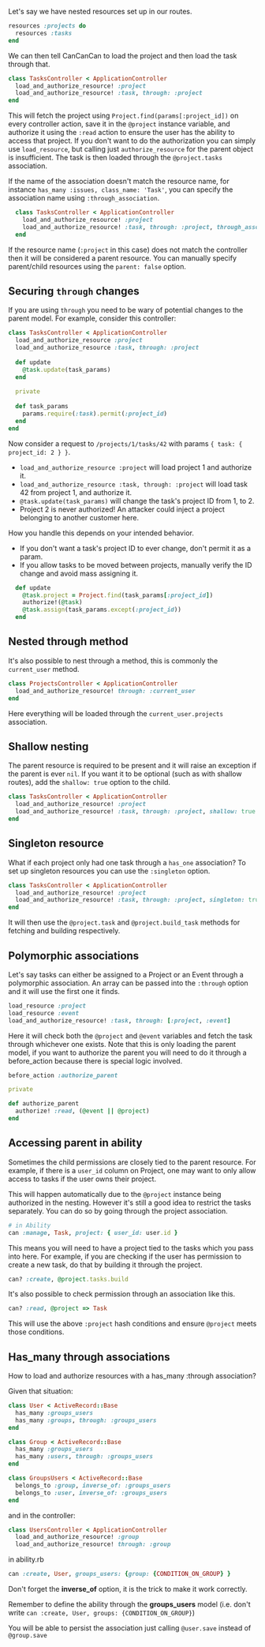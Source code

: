 Let's say we have nested resources set up in our routes.

```ruby
resources :projects do
  resources :tasks
end
```

We can then tell CanCanCan to load the project and then load the task through that.

```ruby
class TasksController < ApplicationController
  load_and_authorize_resource! :project
  load_and_authorize_resource! :task, through: :project
end
```

This will fetch the project using `Project.find(params[:project_id])` on every controller action, save it in the `@project` instance variable, and authorize it using the `:read` action to ensure the user has the ability to access that project. If you don't want to do the authorization you can simply use `load_resource`, but calling just `authorize_resource` for the parent object is insufficient. The task is then loaded through the `@project.tasks` association.

If the name of the association doesn't match the resource name, for instance `has_many :issues, class_name: 'Task'`, you can specify the association name using `:through_association`.

```ruby
  class TasksController < ApplicationController
    load_and_authorize_resource! :project
    load_and_authorize_resource! :task, through: :project, through_association: :issues
  end
```

If the resource name (`:project` in this case) does not match the controller then it will be considered a parent resource. You can manually specify parent/child resources using the `parent: false` option.

## Securing `through` changes

If you are using `through` you need to be wary of potential changes to the parent model. For example, consider this controller:

```ruby
class TasksController < ApplicationController
  load_and_authorize_resource :project
  load_and_authorize_resource :task, through: :project
  
  def update
    @task.update(task_params)
  end
  
  private
  
  def task_params
    params.require(:task).permit(:project_id)
  end
end
```

Now consider a request to `/projects/1/tasks/42` with params `{ task: { project_id: 2 } }`.

- `load_and_authorize_resource :project` will load project 1 and authorize it.
- `load_and_authorize_resource :task, through: :project` will load task 42 from project 1, and authorize it.
- `@task.update(task_params)` will change the task's project ID from 1, to 2.
- Project 2 is never authorized! An attacker could inject a project belonging to another customer here.

How you handle this depends on your intended behavior.

- If you don't want a task's project ID to ever change, don't permit it as a param.
- If you allow tasks to be moved between projects, manually verify the ID change and avoid mass assigning it.

```ruby
  def update
    @task.project = Project.find(task_params[:project_id])
    authorize!(@task)
    @task.assign(task_params.except(:project_id))
  end
```

## Nested through method

It's also possible to nest through a method, this is commonly the `current_user` method.

```ruby
class ProjectsController < ApplicationController
  load_and_authorize_resource! through: :current_user
end
```

Here everything will be loaded through the `current_user.projects` association.

## Shallow nesting

The parent resource is required to be present and it will raise an exception if the parent is ever `nil`. 
If you want it to be optional (such as with shallow routes), add the `shallow: true` option to the child.

```ruby
class TasksController < ApplicationController
  load_and_authorize_resource! :project
  load_and_authorize_resource! :task, through: :project, shallow: true
end
```

## Singleton resource

What if each project only had one task through a `has_one` association? To set up singleton resources you can use the `:singleton` option.

```ruby
class TasksController < ApplicationController
  load_and_authorize_resource! :project
  load_and_authorize_resource! :task, through: :project, singleton: true
end
```

It will then use the `@project.task` and `@project.build_task` methods for fetching and building respectively.

## Polymorphic associations

Let's say tasks can either be assigned to a Project or an Event through a polymorphic association. An array can be passed into the `:through` option and it will use the first one it finds.

```ruby
load_resource :project
load_resource :event
load_and_authorize_resource! :task, through: [:project, :event]
```

Here it will check both the `@project` and `@event` variables and fetch the task through whichever one exists. Note that this is only loading the parent model, if you want to authorize the parent you will need to do it through a before_action because there is special logic involved.

```ruby
before_action :authorize_parent

private

def authorize_parent
  authorize! :read, (@event || @project)
end
```

## Accessing parent in ability

Sometimes the child permissions are closely tied to the parent resource. For example, if there is a `user_id` column on Project, one may want to only allow access to tasks if the user owns their project.

This will happen automatically due to the `@project` instance being authorized in the nesting. However it's still a good idea to restrict the tasks separately. You can do so by going through the project association.

```ruby
# in Ability
can :manage, Task, project: { user_id: user.id }
```

This means you will need to have a project tied to the tasks which you pass into here. For example, if you are checking if the user has permission to create a new task, do that by building it through the project.

```ruby
can? :create, @project.tasks.build
```

It's also possible to check permission through an association like this.

```ruby
can? :read, @project => Task
```

This will use the above `:project` hash conditions and ensure `@project` meets those conditions.

## Has_many through associations
How to load and authorize resources with a has_many :through association?

Given that situation:

```ruby
class User < ActiveRecord::Base
  has_many :groups_users
  has_many :groups, through: :groups_users
end
```

```ruby
class Group < ActiveRecord::Base
  has_many :groups_users
  has_many :users, through: :groups_users
end
```

```ruby
class GroupsUsers < ActiveRecord::Base
  belongs_to :group, inverse_of: :groups_users
  belongs_to :user, inverse_of: :groups_users
end
```

and in the controller:

```ruby
class UsersController < ApplicationController
  load_and_authorize_resource! :group
  load_and_authorize_resource! through: :group
```

in ability.rb

```ruby
can :create, User, groups_users: {group: {CONDITION_ON_GROUP} }
```

Don't forget the **inverse_of** option, it is the trick to make it work correctly. 

Remember to define the ability through the **groups_users** model (i.e. don't write `can :create, User, groups: {CONDITION_ON_GROUP}`)

You will be able to persist the association just calling `@user.save` instead of `@group.save`
